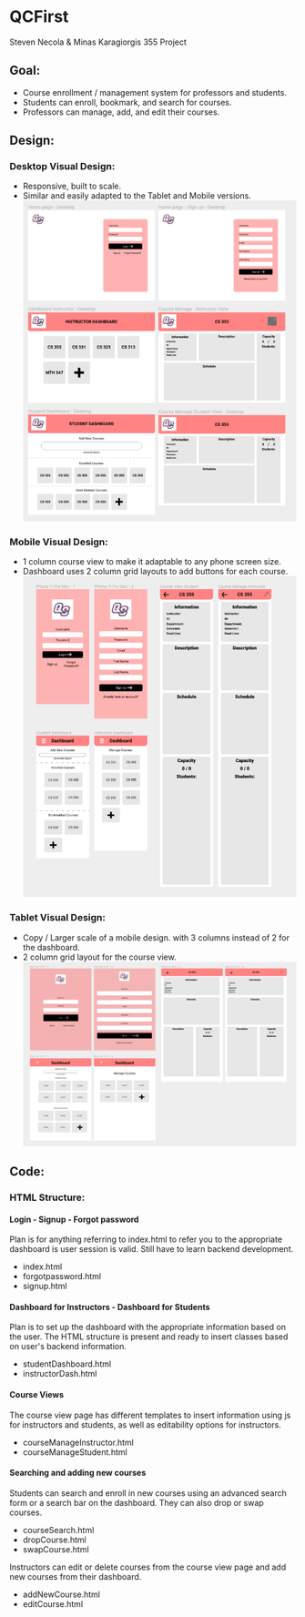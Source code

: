 # QCFirst
Steven Necola &amp; Minas Karagiorgis 355 Project
## Goal:
- Course enrollment / management system for professors and students.
- Students can enroll, bookmark, and search for courses.
- Professors can manage, add, and edit their courses.

## Design:
### Desktop Visual Design:
- Responsive, built to scale.
- Similar and easily adapted to the Tablet and Mobile versions.
![DesktopDash](https://github.com/snecola/qcfirst/blob/main/Visual%20Design/Desktop%20Visual%20Design.png?raw=true)


### Mobile Visual Design:
- 1 column course view to make it adaptable to any phone screen size.
- Dashboard uses 2 column grid layouts to add buttons for each course. 
![MobileDash](https://github.com/snecola/qcfirst/blob/main/Visual%20Design/Mobile%20Visual%20Design.png?raw=true)

### Tablet Visual Design:
- Copy / Larger scale of a mobile design. with 3 columns instead of 2 for the dashboard.
- 2 column grid layout for the course view.
![TabletDash](https://github.com/snecola/qcfirst/blob/main/Visual%20Design/Tablet%20Visual%20Design.png?raw=true)

## Code:
### HTML Structure:
#### Login - Signup - Forgot password
Plan is for anything referring to index.html to refer you to the appropriate dashboard is user session is valid. Still have to learn backend development.
- index.html
- forgotpassword.html
- signup.html
#### Dashboard for Instructors - Dashboard for Students
Plan is to set up the dashboard with the appropriate information based on the user. 
The HTML structure is present and ready to insert classes based on user's backend information.
- studentDashboard.html
- instructorDash.html
#### Course Views
The course view page has different templates to insert information using js for instructors and students, as well as editability options for instructors.
- courseManageInstructor.html
- courseManageStudent.html
#### Searching and adding new courses
Students can search and enroll in new courses using an advanced search form or a search bar on the dashboard. They can also drop or swap courses.
- courseSearch.html
- dropCourse.html
- swapCourse.html

Instructors can edit or delete courses from the course view page and add new courses from their dashboard.
- addNewCourse.html
- editCourse.html

